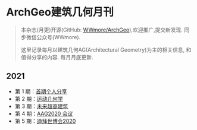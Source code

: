 # ArchGeo建筑几何月刊

> 本杂志(月更)开源(GitHub: [WWmore/ArchGeo](https://github.com/wwmore/ArchGeo)),欢迎推广,提交新发现.
> 同步微信公众号(WWmore).
>
> 这里记录每月以建筑几何AG(Architectural Geometry)为主的相关信息, 和值得分享的内容.
> 每月月底更新.


## 2021

- 第 1 期：[首期个人分享](doc/issue-1.md)
- 第 2 期：[运动几何学](doc/issue-2.md)
- 第 3 期：[未来超高建筑](doc/issue-3.md)
- 第 4 期：[AAG2020 会议](doc/issue-4.md)
- 第 5 期：[迪拜世博会2020](doc/issue-5.md)